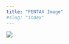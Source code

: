```yaml
---
title: "PENTAX Image"
#slug: "index"
---
```


[![](/wp-content/2011/12/39-300x225.jpg)](/wp-content/2011/12/39.jpg)